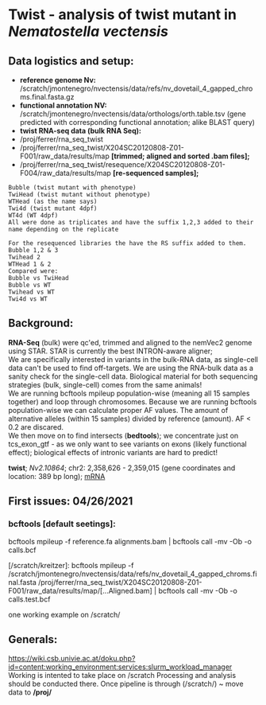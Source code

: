 # Twist - analysis of twist mutant in *Nematostella vectensis*

## Data logistics and setup:  

- **reference genome Nv:** /scratch/jmontenegro/nvectensis/data/refs/nv_dovetail_4_gapped_chroms.final.fasta.gz  
- **functional annotation NV:** /scratch/jmontenegro/nvectensis/data/orthologs/orth.table.tsv (gene predicted with corresponding functional annotation; alike BLAST query)   
- **twist RNA-seq data (bulk RNA Seq):**  
-  /proj/ferrer/rna_seq_twist   
-  /proj/ferrer/rna_seq_twist/X204SC20120808-Z01-F001/raw_data/results/map **[trimmed; aligned and sorted .bam files];** 
-  /proj/ferrer/rna_seq_twist/resequence/X204SC20120808-Z01-F004/raw_data/results/map **[re-sequenced samples];**  

~~~~~~~~~~~~~~~~~~~~~~~~~~~~~~~~~~~~~~~~~~~~~~~~~~~~~~~~~~~~~~~~~~~~~~~~~~~~~~~~~~~
Bubble (twist mutant with phenotype)  
TwiHead (twist mutant without phenotype)  
WTHead (as the name says)  
Twi4d (twist mutant 4dpf)  
WT4d (WT 4dpf)     
All were done as triplicates and have the suffix 1,2,3 added to their name depending on the replicate   

For the resequenced libraries the have the RS suffix added to them.   
Bubble 1,2 & 3   
Twihead 2  
WTHead 1 & 2  
Compared were:  
Bubble vs TwiHead  
Bubble vs WT  
Twihead vs WT  
Twi4d vs WT    
~~~~~~~~~~~~~~~~~~~~~~~~~~~~~~~~~~~~~~~~~~~~~~~~~~~~~~~~~~~~~~~~~~~~~~~~~~~~~~~~~~~~~

## Background:
**RNA-Seq** (bulk) were qc'ed, trimmed and aligned to the nemVec2 genome using STAR. STAR is currently the best INTRON-aware aligner;  
We are specifically interested in variants in the bulk-RNA data, as single-cell data can't be used to find off-targets. We are using the RNA-bulk data as a sanity check for the single-cell data. Biological material for both sequencing strategies (bulk, single-cell) comes from the same animals!  
We are running bcftools mpileup population-wise (meaning all 15 samples together) and loop through chromosomes. Because we are running bcftools population-wise we can calculate proper AF values. The amount of alternative alleles (within 15 samples) divided by reference (amount). AF < 0.2 are discared.  
We then move on to find intersects (**bedtools**); we concentrate just on tcs_exon_gtf - as we only want to see variants on exons (likely functional effect); biological effects of intronic variants are hard to predict!   

**twist**; *Nv2.10864*; chr2: 2,358,626 - 2,359,015 (gene coordinates and location: 389 bp long); [mRNA](https://simrbase.stowers.org/feature/Nematostella/vectensis/mRNA/NVEC200_000161_1.1)

## First issues: 04/26/2021  
### bcftools [default seetings]:
bcftools mpileup -f reference.fa alignments.bam | bcftools call -mv -Ob -o calls.bcf   

[/scratch/kreitzer]: bcftools mpileup -f /scratch/jmontenegro/nvectensis/data/refs/nv_dovetail_4_gapped_chroms.final.fasta  /proj/ferrer/rna_seq_twist/X204SC20120808-Z01-F001/raw_data/results/map/[...Aligned.bam] | bcftools call -mv -Ob -o calls.test.bcf  

one working example on /scratch/  

## Generals:  
https://wiki.csb.univie.ac.at/doku.php?id=content:working_environment:services:slurm_workload_manager   
Working is intented to take place on /scratch
Processing and analysis should be conducted there. Once pipeline is through (/scratch/) ~ move data to **/proj/**
